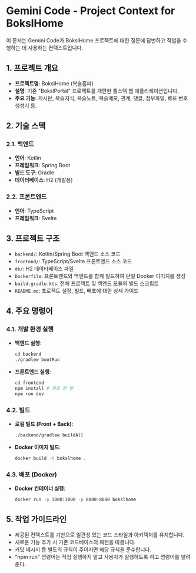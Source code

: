 # Gemini Code - Project Context for BokslHome

이 문서는 Gemini Code가 BokslHome 프로젝트에 대한 질문에 답변하고 작업을 수행하는 데 사용하는 컨텍스트입니다.

## 1. 프로젝트 개요

- **프로젝트명**: BokslHome (복슬홈피)
- **설명**: 기존 "BokslPortal" 프로젝트를 개편한 풀스택 웹 애플리케이션입니다.
- **주요 기능**: 게시판, 복슬지식, 복슬노트, 복슬메모, 관계, 댓글, 첨부파일, 로또 번호 생성기 등.

## 2. 기술 스택

### 2.1. 백엔드

- **언어**: Kotlin
- **프레임워크**: Spring Boot
- **빌드 도구**: Gradle
- **데이터베이스**: H2 (개발용)

### 2.2. 프론트엔드

- **언어**: TypeScript
- **프레임워크**: Svelte


## 3. 프로젝트 구조

- `backend/`: Kotlin/Spring Boot 백엔드 소스 코드
- `frontend/`: TypeScript/Svelte 프론트엔드 소스 코드
- `db/`: H2 데이터베이스 파일
- `Dockerfile`: 프론트엔드와 백엔드를 함께 빌드하여 단일 Docker 이미지를 생성
- `build.gradle.kts`: 전체 프로젝트 및 백엔드 모듈의 빌드 스크립트
- `README.md`: 프로젝트 설정, 빌드, 배포에 대한 상세 가이드

## 4. 주요 명령어

### 4.1. 개발 환경 실행

- **백엔드 실행**:
  ```sh
  cd backend
  ./gradlew bootRun
  ```
- **프론트엔드 실행**:
  ```sh
  cd frontend
  npm install # 최초 한 번
  npm run dev
  ```

### 4.2. 빌드

- **로컬 빌드 (Front + Back)**:
  ```sh
  ./backend/gradlew buildAll
  ```
- **Docker 이미지 빌드**:
  ```sh
  docker build -t bokslhome .
  ```

### 4.3. 배포 (Docker)

- **Docker 컨테이너 실행**:
  ```sh
  docker run -p 3000:3000 -p 8080:8080 bokslhome
  ```

## 5. 작업 가이드라인

- 제공된 컨텍스트를 기반으로 일관성 있는 코드 스타일과 아키텍처를 유지합니다.
- 새로운 기능 추가 시 기존 코드베이스의 패턴을 따릅니다.
- 커밋 메시지 등 별도의 규칙이 주어지면 해당 규칙을 준수합니다.
- "npm run" 명령어는 직접 실행하지 말고 사용자가 실행하도록 하고 명령어를 알려준다.
